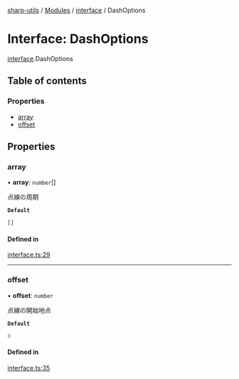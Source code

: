 [sharp-utils](../README.md) / [Modules](../modules.md) / [interface](../modules/interface.md) / DashOptions

# Interface: DashOptions

[interface](../modules/interface.md).DashOptions

## Table of contents

### Properties

- [array](interface.DashOptions.md#array)
- [offset](interface.DashOptions.md#offset)

## Properties

### array

• **array**: `number`[]

点線の周期

**`Default`**

```ts
[]
```

#### Defined in

[interface.ts:29](https://github.com/Manju2367/sharpUtils/blob/ecfe1af/interface.ts#L29)

___

### offset

• **offset**: `number`

点線の開始地点

**`Default`**

```ts
0
```

#### Defined in

[interface.ts:35](https://github.com/Manju2367/sharpUtils/blob/ecfe1af/interface.ts#L35)
